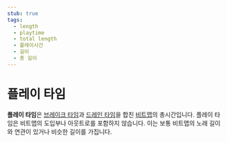 ```yaml
---
stub: true
tags:
  - length
  - playtime
  - total length
  - 플레이시간
  - 길이
  - 총 길이
---
```


# 플레이 타임

**플레이 타임**은 [브레이크 타임](/wiki/Beatmap/Break)과 [드레인 타임](/wiki/Beatmap/Drain_time)을 합친 [비트맵](/wiki/Beatmap)의 총시간입니다. 플레이 타임은 비트맵의 도입부나 아웃트로를 포함하지 않습니다. 이는 보통 비트맵의 노래 길이와 연관이 있거나 비슷한 길이를 가집니다.
